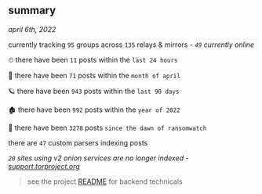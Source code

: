 
## summary
_april 6th, 2022_

currently tracking `95` groups across `135` relays & mirrors - _`49` currently online_

⏲ there have been `11` posts within the `last 24 hours`

🦈 there have been `71` posts within the `month of april`

🪐 there have been `943` posts within the `last 90 days`

🏚 there have been `992` posts within the `year of 2022`

🦕 there have been `3278` posts `since the dawn of ransomwatch`

there are `47` custom parsers indexing posts

_`20` sites using v2 onion services are no longer indexed - [support.torproject.org](https://support.torproject.org/onionservices/v2-deprecation/)_

> see the project [README](https://github.com/thetanz/ransomwatch#ransomwatch--) for backend technicals
